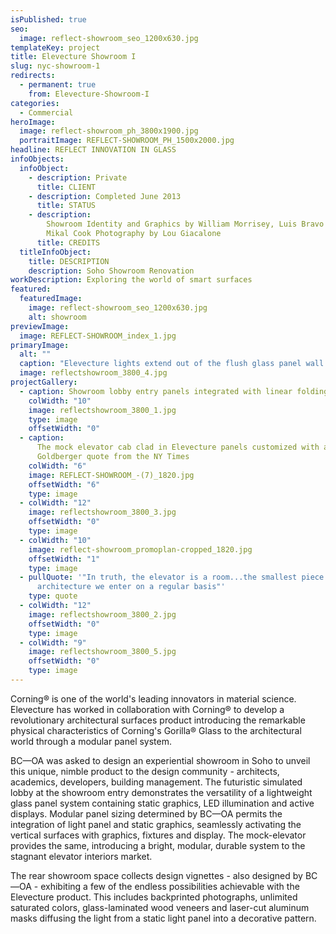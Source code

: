 ```yaml
---
isPublished: true
seo:
  image: reflect-showroom_seo_1200x630.jpg
templateKey: project
title: Elevecture Showroom I
slug: nyc-showroom-1
redirects:
  - permanent: true
    from: Elevecture-Showroom-I
categories:
  - Commercial
heroImage:
  image: reflect-showroom_ph_3800x1900.jpg
  portraitImage: REFLECT-SHOWROOM_PH_1500x2000.jpg
headline: REFLECT INNOVATION IN GLASS
infoObjects:
  infoObject:
    - description: Private
      title: CLIENT
    - description: Completed June 2013
      title: STATUS
    - description:
        Showroom Identity and Graphics by William Morrisey, Luis Bravo and
        Mikal Cook Photography by Lou Giacalone
      title: CREDITS
  titleInfoObject:
    title: DESCRIPTION
    description: Soho Showroom Renovation
workDescription: Exploring the world of smart surfaces
featured:
  featuredImage:
    image: reflect-showroom_seo_1200x630.jpg
    alt: showroom
previewImage:
  image: REFLECT-SHOWROOM_index_1.jpg
primaryImage:
  alt: ""
  caption: "Elevecture lights extend out of the flush glass panel wall and overhead "
  image: reflectshowroom_3800_4.jpg
projectGallery:
  - caption: Showroom lobby entry panels integrated with linear folding lights
    colWidth: "10"
    image: reflectshowroom_3800_1.jpg
    type: image
    offsetWidth: "0"
  - caption:
      The mock elevator cab clad in Elevecture panels customized with a Paul
      Goldberger quote from the NY Times
    colWidth: "6"
    image: REFLECT-SHOWROOM_-(7)_1820.jpg
    offsetWidth: "6"
    type: image
  - colWidth: "12"
    image: reflectshowroom_3800_3.jpg
    offsetWidth: "0"
    type: image
  - colWidth: "10"
    image: reflect-showroom_promoplan-cropped_1820.jpg
    offsetWidth: "1"
    type: image
  - pullQuote: '"In truth, the elevator is a room...the smallest piece of
      architecture we enter on a regular basis"'
    type: quote
  - colWidth: "12"
    image: reflectshowroom_3800_2.jpg
    offsetWidth: "0"
    type: image
  - colWidth: "9"
    image: reflectshowroom_3800_5.jpg
    offsetWidth: "0"
    type: image
---
```


Corning® is one of the world's leading innovators in material science. Elevecture has worked in collaboration with Corning® to develop a revolutionary architectural surfaces product introducing the remarkable physical characteristics of Corning's Gorilla® Glass to the architectural world through a modular panel system.

BC—OA was asked to design an experiential showroom in Soho to unveil this unique, nimble product to the design community - architects, academics, developers, building management. The futuristic simulated lobby at the showroom entry demonstrates the versatility of a lightweight glass panel system containing static graphics, LED illumination and active displays. Modular panel sizing determined by BC—OA permits the integration of light panel and static graphics, seamlessly activating the vertical surfaces with graphics, fixtures and display. The mock-elevator provides the same, introducing a bright, modular, durable system to the stagnant elevator interiors market.

The rear showroom space collects design vignettes - also designed by BC—OA - exhibiting a few of the endless possibilities achievable with the Elevecture product. This includes backprinted photographs, unlimited saturated colors, glass-laminated wood veneers and laser-cut aluminum masks diffusing the light from a static light panel into a decorative pattern.
